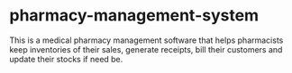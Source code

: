 # pharmacy-management-system
This is a medical pharmacy management software that helps pharmacists keep inventories of their sales, generate receipts, bill their customers and update their stocks if need be.
